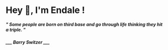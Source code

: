 <h1 title="head"> Hey 👋, I'm Endale !</h1>

**<h5><i>" Some people are born on third base and go through life thinking they hit a triple. "</i></h5>**

*<b>___ Barry Switzer ___</b>*

